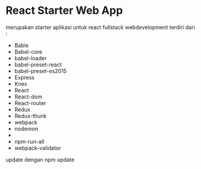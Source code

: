 <h1>React Starter Web App</h1>

<p>
merupakan starter aplikasi untuk react fullstack webdevelopment
terdiri dari :
<ul>
  <li>Bable</li>
  <li>Babel-core</li>
  <li>babel-loader</li>
  <li>babel-preset-react</li>
  <li>babel-preset-es2015</li>
  <li>Express</li>
  <li>Knex</li>
  <li>React</li>
  <li>React-dom</li>
  <li>React-router</li>
  <li>Redux</li>
  <li>Redux-thunk</li>
  <li>webpack</li>
  <li>nodemon<li>
  <li>npm-run-all</li>
  <li>webpack-validator</li>
</ul>
    update dengan  npm update <br>
</p>
